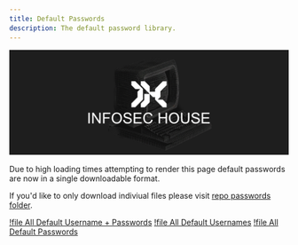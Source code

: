 ```yaml
---
title: Default Passwords
description: The default password library.
---
```


![](/assets/headers/header-logo.png)


Due to high loading times attempting to render this page default passwords are now in a single downloadable format.

If you'd like to only download indiviual files please visit [repo passwords folder](https://github.com/InfosecHouse/InfosecHouse/tree/main/passwords).

[!file All Default Username + Passwords](/passwords/all_default_combos.txt)
[!file All Default Usernames](/passwords/all_default_usernames.txt)
[!file All Default Passwords](/passwords/all_default_passwords.txt)